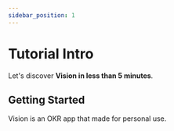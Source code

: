 ```yaml
---
sidebar_position: 1
---
```


# Tutorial Intro

Let's discover **Vision in less than 5 minutes**.

## Getting Started

Vision is an OKR app that made for personal use.
